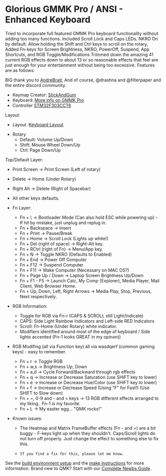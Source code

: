 # Glorious GMMK Pro / ANSI - Enhanced Keyboard

Tried to incorporate full featured GMMK Pro keyboard functionality without adding too many functions. Included Scroll Lock and Caps LEDs. NKRO On by default.
Allow holding the Shift and Ctrl keys to scroll on the rotary, Added Fn-keys for Screen Brightness, NKRO, PowerOff, Suspend, App Shortcuts, and RGB Toggle/Modifications
Trimmed down the amazing 41 current RGB effects down to about 13 or so reasonable effects that feel are just enough for your entertainment without being too excessive.
Features are as follows:

BIG thank you to [AndreBrait](https://github.com/andrebrait), And of course, @drashna and @filterpaper and the entire discord community.

* Keymap Creator: [StickAndGum](https://github.com/StickAndGum)
* Keyboard: [More info on GMMK Pro](https://www.pcgamingrace.com/products/glorious-gmmk-pro-75-barebone-black)
* Controller [STM32F303CCT6](https://www.st.com/en/microcontrollers-microprocessors/stm32f303.html)

Layout:
* Layout :[Keyboard Layout](https://imgur.com/a/A34TeBP)

- Rotary
  - Default:  Volume Up/Down
  - Shift:    Mouse Wheel Down/Up
  - Ctrl:     Page Down/Up

Top/Default Layer:
  - Print Screen -> Print Screen (Left of rotary)
  - Delete -> Home (Under Rotary)
  - Right Alt -> Delete (Right of Spacebar)
  - All other keys defaults.

- Fn Layer:
  - Fn + \ -> Bootloader Mode (Can also hold ESC while powering up) - If hit by mistake, just unplug and replug in.
  - Fn + Backspace -> Insert
  - Fn + Print  -> Pause/Break
  - Fn + Home -> Scroll Lock (Lights up white!)
  - Fn + Del (right of space) -> Right-Alt key.
  - Fn + RCtrl (right of Fn) -> Menu/App key.
  - Fn + N -> Toggle NKRO (Defaults to Enabled)
  - Fn + End -> Power Off Computer
  - Fn + F12 -> Suspend Computer
  - Fn + F11 -> Wake Computer (Necessary on MAC OS?)
  - Fn + Page Up / Down -> Laptop Screen Brightness Up/Down
  - Fn + F1 - F5 -> Launch Calc, My Comp (Explorer), Media Player, Mail Client, Web Browser Home.
  - Fn + Up, Down, Left, Right Arrows -> Media Play, Stop, Previous, Next respectively.

- RGB Information:
  - Toggle for RGB via Fn-r (CAPS & SCROLL still Light/Indicate)
  - CAPS: Side Light Rainbow Indicators and Left-side RED Indicators
  - Scroll: Fn-Home (Under Rotary) white indicator.
  - Modifiers identified around most of the edge of keyboard / Side lights accented (Fn-1 looks GREAT in my opinon))
  
- RGB Modifing (all via Function key) all via wasdqerf (common gaming keys) - easy to remember.
  - Fn + r -> Toggle RGB
  - Fn + w,s -> Brightness Up, Down
  - Fn + a,d -> Cycle Forward/Backward through rgb effects
  - Fn + q   -> Increase or Decrease Saturation (use SHIFT key to lower)
  - Fn + e   -> Increase or Decrease Hue/Color (use SHIFT key to lower)
  - Fn + f   -> Increase or Decrease Speed (Using "F" for Fast!) (Use SHIFT to Slow down)
  - Fn + ~, 0-9 and - and = keys -> 13 RGB different effects arranged to my liking.. Fn-1 is my favorite.
  - Fn + L -> My easter egg... "QMK rocks!"
  
- Known issues:
  - The Heatmap and Matrix FrameBuffer effects (Fn - and =) are a bit buggy - F-keys light up when they shouldn't. Caps/Scroll lights do not turn off properly. Just change the effect to something else to fix this. 
  -     If you find a fix for this, please let me know.

See the [build environment setup](https://docs.qmk.fm/#/getting_started_build_tools) and the [make instructions](https://docs.qmk.fm/#/getting_started_make_guide) for more information. Brand new to QMK? Start with our [Complete Newbs Guide](https://docs.qmk.fm/#/newbs).
